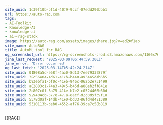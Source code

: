 ```yaml
---
site_uuid: 1d39f10b-bf1d-4079-9ccf-07edd290bbb1
url: https://auto-rag.com
tags:
- AI-Toolkit
- Knowledge-AI
- knowledge-ai
- ai--rag-stack
image: https://auto-rag.com/assets/images/share.jpg?v=ed20f1ab
site_name: AutoRAG
title: AutoML tool for RAG
og_screenshot_url: https://og-screenshots-prod.s3.amazonaws.com/1366x768/80/false/d2da8633d09a9e301907b9a378d17816df77e5065f2dd7cb632c2d286c5ea706.jpeg
jina_last_request: '2025-03-09T06:44:59.300Z'
jina_error: 'Error occurred'
og_last_fetch: '2025-03-14T05:42:24.214Z'
site_uuid: 01808a5d-e68f-4aa0-8d13-7ee79339879f
site_uuid: 38c56e04-ad61-41cb-bea0-993ea5deb6b5
site_uuid: b93ebfa1-bf0c-41eb-946c-062b2e731499
site_uuid: a82883c1-74a3-49c5-b45d-a88eb2ff841e
site_uuid: 2e807c0f-6a75-418e-b7e2-c0524466b60d
site_uuid: 929404cb-877e-477a-8acf-d2c8d5fb9f18
site_uuid: 5578d0af-14db-41e0-bd33-86fd4d421389
site_uuid: 5310113b-deb0-4552-af76-39ca7c58b819
---
```

[[RAG]]

